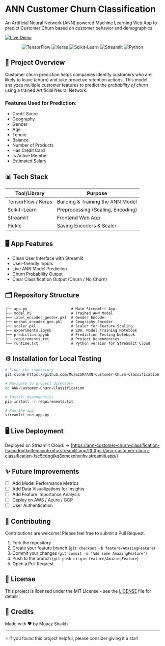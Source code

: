 # ANN Customer Churn Classification

An Artificial Neural Network (ANN) powered Machine Learning Web App to predict Customer Churn based on customer behavior and demographics.

[![Live Demo](https://img.shields.io/badge/Live%20Demo-Try%20it%20Here!-blue)](https://ann-customer-churn-classification-fsc5cdqgtkq3emcxnhxnhv.streamlit.app/)

<p align="center">
  <img src="https://img.shields.io/badge/TensorFlow-FF6F00?style=for-the-badge&logo=tensorflow&logoColor=white" alt="TensorFlow"/>
  <img src="https://img.shields.io/badge/Keras-D00000?style=for-the-badge&logo=keras&logoColor=white" alt="Keras"/>
  <img src="https://img.shields.io/badge/scikit--learn-F7931E?style=for-the-badge&logo=scikit-learn&logoColor=white" alt="Scikit-Learn"/>
  <img src="https://img.shields.io/badge/Streamlit-FF4B4B?style=for-the-badge&logo=streamlit&logoColor=white" alt="Streamlit"/>
  <img src="https://img.shields.io/badge/Python-3776AB?style=for-the-badge&logo=python&logoColor=white" alt="Python"/>
</p>

## 🚀 Project Overview

Customer churn prediction helps companies identify customers who are likely to leave (churn) and take proactive retention actions. This model analyzes multiple customer features to predict the *probability of churn* using a trained Artificial Neural Network.

### Features Used for Prediction:
- Credit Score
- Geography
- Gender
- Age
- Tenure
- Balance
- Number of Products
- Has Credit Card
- Is Active Member
- Estimated Salary

## 📊 Tech Stack

| Tool/Library | Purpose |
|--------------|---------|
| TensorFlow / Keras | Building & Training the ANN Model |
| Scikit-Learn | Preprocessing (Scaling, Encoding) |
| Streamlit | Frontend Web App |
| Pickle | Saving Encoders & Scaler |


## 🖥️ App Features

- Clean User Interface with Streamlit
- User-friendly Inputs
- Live ANN Model Prediction
- Churn Probability Output
- Clear Classification Output (Churn / No Churn)

## 🗂️ Repository Structure

```
├── app.py                    # Main Streamlit App 
├── model.h5                  # Trained ANN Model 
├── label_encoder_gender.pkl  # Gender Encoder
├── onehot_encoder_geo.pkl    # Geography Encoder
├── scaler.pkl                # Scaler for Feature Scaling 
├── experiments.ipynb         # EDA, Model Training Notebook 
├── prediction.ipynb          # Prediction Testing Notebook 
├── requirements.txt          # Project Dependencies
└── runtime.txt               # Python version for Streamlit Cloud
```

## ⚙️ Installation for Local Testing

```bash
# Clone the repository
git clone https://github.com/MuaazSM/ANN-Customer-Churn-Classification.git

# Navigate to project directory
cd ANN-Customer-Churn-Classification

# Install dependencies
pip install -r requirements.txt

# Run the app
streamlit run app.py
```

## 🖥 Live Deployment

Deployed on Streamlit Cloud:
→ [https://ann-customer-churn-classification-fsc5cdqgtkq3emcxnhxnhv.streamlit.app/](https://ann-customer-churn-classification-fsc5cdqgtkq3emcxnhxnhv.streamlit.app/)

## ✨ Future Improvements

- [ ] Add Model Performance Metrics
- [ ] Add Data Visualizations for Insights
- [ ] Add Feature Importance Analysis
- [ ] Deploy on AWS / Azure / GCP
- [ ] User Authentication

## 🤝 Contributing

Contributions are welcome! Please feel free to submit a Pull Request.

1. Fork the repository
2. Create your feature branch (`git checkout -b feature/AmazingFeature`)
3. Commit your changes (`git commit -m 'Add some AmazingFeature'`)
4. Push to the branch (`git push origin feature/AmazingFeature`)
5. Open a Pull Request

## 📝 License

This project is licensed under the MIT License - see the [LICENSE](LICENSE) file for details.

## 🙌 Credits

Made with ❤️ by Muaaz Shaikh

---

⭐️ If you found this project helpful, please consider giving it a star!
